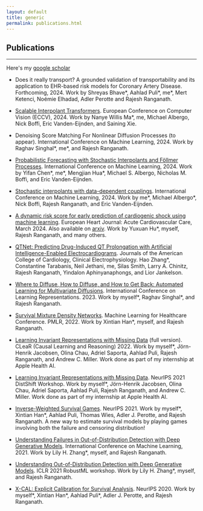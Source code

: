 ```yaml
---
layout: default
title: generic
permalink: publications.html
---
```


## Publications

* * * 

Here's my [google scholar](https://scholar.google.fr/citations?hl=en&user=-oKlMZUAAAAJ&view_op=list_works&sortby=pubdate)

* Does it really transport? A grounded validation of transportability and its application to EHR-based risk models for Coronary Artery Disease.
Forthcoming, 2024. Work by Shreyas Bhave\*, Aahlad Puli\*, me\*, Mert Ketenci, Noémie Elhadad, Adler Perotte and Rajesh Ranganath.

* [Scalable Interpolant Transformers](https://arxiv.org/abs/2401.08740).
European Conference on Computer Vision (ECCV), 2024.
Work by Nanye Willis Ma\*, me, Michael Albergo, Nick Boffi, Eric Vanden-Eijnden, and Saining Xie.

*  Denoising Score Matching For Nonlinear Diffusion Processes (to appear).
International Conference on Machine Learning, 2024.
Work by Raghav Singhal\*, me\*, and Rajesh Ranganath.

* [Probabilistic Forecasting with Stochastic Interpolants and Föllmer Processes](https://arxiv.org/abs/2403.13724).
International Conference on Machine Learning, 2024. 
Work by Yifan Chen\*, me\*, Mengjian Hua\*, Michael S. Albergo, Nicholas M. Boffi, and Eric Vanden-Eijnden.

* [Stochastic interpolants with data-dependent couplings](https://arxiv.org/abs/2310.03725).
International Conference on Machine Learning, 2024. 
Work by me\*, Michael Albergo\*, Nick Boffi, Rajesh Ranganath, and Eric Vanden-Eijnden.

* [A dynamic risk score for early prediction of cardiogenic shock using machine learning](https://academic.oup.com/ehjacc/advance-article/doi/10.1093/ehjacc/zuae037/7633877?utm_source=authortollfreelink&utm_campaign=ehjacc&utm_medium=email&guestAccessKey=6cc48bdf-d527-4bc1-ab47-a98c71cd0bcf). 
European Heart Journal: Acute Cardiovascular Care, March 2024. 
Also available on [arxiv](https://arxiv.org/abs/2303.12888). 
Work by Yuxuan Hu\*, myself, Rajesh Ranganath, and many others.

* [QTNet: Predicting Drug-Induced QT Prolongation with Artificial Intelligence-Enabled Electrocardiograms](https://papers.ssrn.com/sol3/papers.cfm?abstract_id=4554451).
Journals of the American College of Cardiology, Clinical Electrophysiology. Hao Zhang\*, Constantine Tarabanis, Neil Jethani, me, Silas Smith, Larry A. Chinitz, Rajesh Ranganath, Yindalon Aphinyanaphongs, and Lior Jankelson.

* [Where to Diffuse, How to Diffuse, and How to Get Back: Automated Learning for Multivariate Diffusions](https://arxiv.org/abs/2302.07261).
International Conference on Learning Representations. 2023.
Work by myself\*, Raghav Singhal\*, and Rajesh Ranganath.

* [Survival Mixture Density Networks](https://arxiv.org/pdf/2208.10759.pdf).
Machine Learning for Healthcare Conference. PMLR, 2022.
Work by Xintian Han\*, myself, and Rajesh Ranganath.

* [Learning Invariant Representations with Missing Data](https://arxiv.org/pdf/2112.00881.pdf) (full version). 
CLeaR (Causal Learning and Reasoning) 2022.
Work by myself\*, Jörn-Henrik Jacobsen, Olina Chau, Adriel Saporta, Aahlad Puli, Rajesh Ranganath, and Andrew C. Miller. Work done as
part of my internship at Apple Health AI.

* [Learning Invariant Representations with Missing Data](https://arxiv.org/pdf/2112.00881.pdf). NeurIPS 2021 DistShift Workshop. 
Work by myself\*, Jörn-Henrik Jacobsen, Olina Chau, Adriel Saporta, Aahlad Puli, Rajesh Ranganath, and Andrew C. Miller. Work done as
part of my internship at Apple Health AI.

* [Inverse-Weighted Survival Games](https://arxiv.org/pdf/2111.08175.pdf). NeurIPS 2021. 
Work by myself\*, Xintian Han\*, Aahlad Puli, Thomas Wies, Adler J. Perotte, and Rajesh Ranganath. A new way to estimate survival models by playing games involving both the failure and censoring distribution!

* [Understanding Failures in Out-of-Distribution Detection with Deep Generative Models](https://arxiv.org/pdf/2107.06908.pdf). 
International Conference on Machine Learning, 2021.
Work by Lily H. Zhang\*, myself, and Rajesh Ranganath.

* [Understanding Out-of-Distribution Detection with Deep Generative Models](https://sites.google.com/connect.hku.hk/robustml-2021/accepted-papers/paper-045). 
ICLR 2021 RobustML workshop. 
Work by Lily H. Zhang\*, myself, and Rajesh Ranganath.

* [X-CAL: Explicit Calibration for Survival Analysis](https://arxiv.org/pdf/2101.05346.pdf). 
NeurIPS 2020. 
Work by myself\*, Xintian Han\*, Aahlad Puli\*, Adler J. Perotte, and Rajesh Ranganath. 

